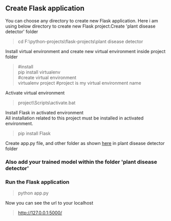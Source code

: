## Create Flask application

You can choose any directory to create new Flask application. Here i am using below directory to create new Flask project.Create 'plant disease detector' folder
> cd F:\python-projects\flask-projects\plant disease detector

Install virtual environment and create new virtual environment inside project folder
> #install <br>
> pip install virtualenv <br>
> #create virtual environment <br>
> virtualenv project #project is my virtual environment name <br>

Activate virtual environment
> project\Scripts\activate.bat <br>

Install Flask in activated environment <br>
All installation related to this project must be installed in activated environment. 

> pip install Flask <br>

Create app.py file, and other folder as shown [here](https://github.com/nitishnb/Plant-Disease-Detection/blob/main/Plant%20Disease%20Detector/app.py) in plant disease detector folder
### Also add your trained model within the folder 'plant disease detector'

### Run the Flask application
> python app.py

Now you can see the url to your localhost
> http://127.0.0.1:5000/
